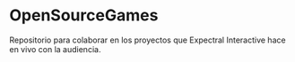 # OpenSourceGames
Repositorio para colaborar en los proyectos que Expectral Interactive hace en vivo con la audiencia.
